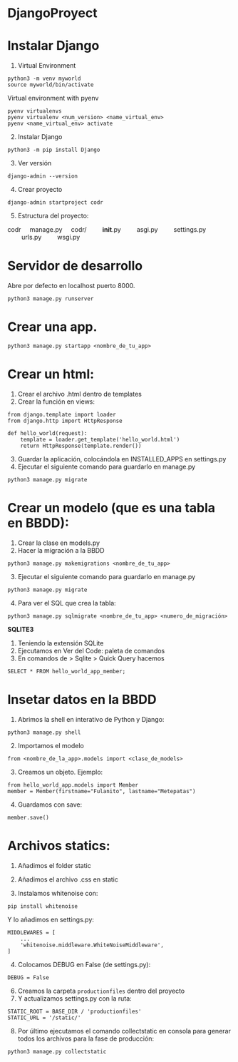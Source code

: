 # DjangoProyect

# Instalar Django

1. Virtual Environment
```
python3 -m venv myworld
source myworld/bin/activate
```
Virtual environment with pyenv
```
pyenv virtualenvs
pyenv virtualenv <num_version> <name_virtual_env>
pyenv <name_virtual_env> activate
```
2. Instalar Django
```
python3 -m pip install Django
```
3. Ver versión
```
django-admin --version 
```
4. Crear proyecto
```
django-admin startproject codr
```

5. Estructura del proyecto:

codr
    manage.py
    codr/
        __init__.py
        asgi.py
        settings.py
        urls.py
        wsgi.py

# Servidor de desarrollo
Abre por defecto en localhost puerto 8000.
```
python3 manage.py runserver
```

# Crear una app.

```
python3 manage.py startapp <nombre_de_tu_app>
```

# Crear un html:
1. Crear el archivo .html dentro de templates
2. Crear la función en views:
```
from django.template import loader
from django.http import HttpResponse

def hello_world(request):
    template = loader.get_template('hello_world.html')
    return HttpResponse(template.render())
```
3. Guardar la aplicación, colocándola en INSTALLED_APPS en settings.py
4. Ejecutar el siguiente comando para guardarlo en manage.py
```
python3 manage.py migrate
```

# Crear un modelo (que es una tabla en BBDD):
1. Crear la clase en models.py
2. Hacer la migración a la BBDD
```
python3 manage.py makemigrations <nombre_de_tu_app>
```
3. Ejecutar el siguiente comando para guardarlo en manage.py
```
python3 manage.py migrate
```
4. Para ver el SQL que crea la tabla:
```
python3 manage.py sqlmigrate <nombre_de_tu_app> <numero_de_migración>
```

**SQLITE3**
1. Teniendo la extensión SQLite
2. Ejecutamos en Ver del Code: paleta de comandos
3. En comandos de > Sqlite > Quick Query hacemos
```
SELECT * FROM hello_world_app_member;
``` 


# Insetar datos en la BBDD
1. Abrimos la shell en interativo de Python y Django:
```
python3 manage.py shell
```
2. Importamos el modelo
```
from <nombre_de_la_app>.models import <clase_de_models>
```
3. Creamos un objeto.
Ejemplo:
```
from hello_world_app.models import Member
member = Member(firstname="Fulanito", lastname="Metepatas")
```
4. Guardamos con save:
```
member.save()
```

# Archivos statics:
1. Añadimos el folder static
2. Añadimos el archivo .css en static

3. Instalamos whitenoise con:
```
pip install whitenoise
```
Y lo añadimos en settings.py:
```
MIDDLEWARES = [
    ...
    'whitenoise.middleware.WhiteNoiseMiddleware',
] 
```
4. Colocamos DEBUG en False (de settings.py):
```
DEBUG = False
```
6. Creamos la carpeta `productionfiles` dentro del proyecto
7. Y actualizamos settings.py con la ruta:
```
STATIC_ROOT = BASE_DIR / 'productionfiles'
STATIC_URL = '/static/'
```
8. Por último ejecutamos el comando collectstatic en consola para generar todos los archivos para la fase de producción:
```
python3 manage.py collectstatic
```
